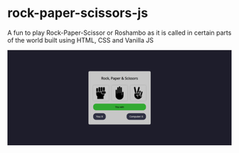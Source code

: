 # rock-paper-scissors-js
A fun to play Rock-Paper-Scissor or Roshambo as it is called in certain parts of the world
built using HTML, CSS and Vanilla JS

![Preview of Project](./preview.png)

